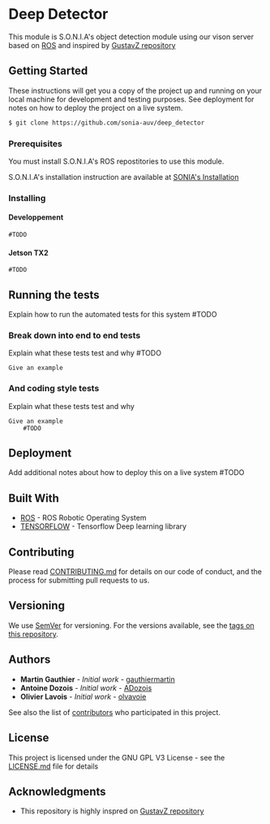 # Deep Detector

This module is S.O.N.I.A's object detection module using our vison server based on [ROS](http://www.ros.org/) and inspired by [GustavZ repository](https://github.com/GustavZ?tab=repositories)

## Getting Started

These instructions will get you a copy of the project up and running on your local machine for development and testing purposes. See deployment for notes on how to deploy the project on a live system.

```bash
$ git clone https://github.com/sonia-auv/deep_detector
```

### Prerequisites

You must install S.O.N.I.A's ROS repostitories to use this module.

S.O.N.I.A's installation instruction are available at [SONIA's Installation](https://sonia-auv.readthedocs.io/user/installation/)

### Installing

#### Developpement
    #TODO

#### Jetson TX2
    #TODO

## Running the tests

Explain how to run the automated tests for this system
    #TODO

### Break down into end to end tests

Explain what these tests test and why
    #TODO

```
Give an example
```

### And coding style tests

Explain what these tests test and why

```
Give an example
    #TODO
```

## Deployment

Add additional notes about how to deploy this on a live system
    #TODO

## Built With

* [ROS](http://www.ros.org/) - ROS Robotic Operating System
* [TENSORFLOW](http://tensorflow.com) - Tensorflow Deep learning library


## Contributing

Please read [CONTRIBUTING.md](https://gist.github.com/PurpleBooth/b24679402957c63ec426) for details on our code of conduct, and the process for submitting pull requests to us.

## Versioning

We use [SemVer](http://semver.org/) for versioning. For the versions available, see the [tags on this repository](https://github.com/your/project/tags).

## Authors

* **Martin Gauthier** - *Initial work* - [gauthiermartin](https://github.com/gauthiermartin)
* **Antoine Dozois** - *Initial work* - [ADozois](https://github.com/ADozois)
* **Olivier Lavois** - *Initial work* - [olvavoie](https://github.com/olavoie)

See also the list of [contributors](https://github.com/your/project/contributors) who participated in this project.

## License

This project is licensed under the GNU GPL V3 License - see the [LICENSE.md](LICENSE.md) file for details

## Acknowledgments

* This repository is highly inspred on [GustavZ repository](https://github.com/GustavZ?tab=repositories)
